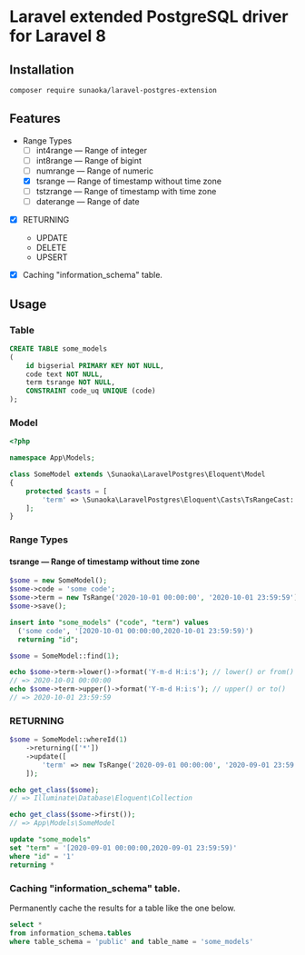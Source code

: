 # Laravel extended PostgreSQL driver for Laravel 8

## Installation

```bash
composer require sunaoka/laravel-postgres-extension
```

## Features

- Range Types
    - [ ] int4range — Range of integer
    - [ ] int8range — Range of bigint
    - [ ] numrange — Range of numeric
    - [x] tsrange — Range of timestamp without time zone
    - [ ] tstzrange — Range of timestamp with time zone
    - [ ] daterange — Range of date

- [x] RETURNING
    - UPDATE
    - DELETE
    - UPSERT

- [x] Caching "information_schema" table.

## Usage

### Table

```sql
CREATE TABLE some_models
(
    id bigserial PRIMARY KEY NOT NULL,
    code text NOT NULL,
    term tsrange NOT NULL,
    CONSTRAINT code_uq UNIQUE (code)
);
```

### Model

```php
<?php

namespace App\Models;

class SomeModel extends \Sunaoka\LaravelPostgres\Eloquent\Model
{
    protected $casts = [
        'term' => \Sunaoka\LaravelPostgres\Eloquent\Casts\TsRangeCast::class, // tsrange
    ];
}
```

### Range Types

#### tsrange — Range of timestamp without time zone

```php
$some = new SomeModel();
$some->code = 'some code';
$some->term = new TsRange('2020-10-01 00:00:00', '2020-10-01 23:59:59');
$some->save();
```

```sql
insert into "some_models" ("code", "term") values
  ('some code', '[2020-10-01 00:00:00,2020-10-01 23:59:59)')
  returning "id";
```

```php
$some = SomeModel::find(1);

echo $some->term->lower()->format('Y-m-d H:i:s'); // lower() or from()
// => 2020-10-01 00:00:00
echo $some->term->upper()->format('Y-m-d H:i:s'); // upper() or to()
// => 2020-10-01 23:59:59
```

### RETURNING

```php
$some = SomeModel::whereId(1)
    ->returning(['*'])
    ->update([
        'term' => new TsRange('2020-09-01 00:00:00', '2020-09-01 23:59:59'),
    ]);

echo get_class($some);
// => Illuminate\Database\Eloquent\Collection

echo get_class($some->first());
// => App\Models\SomeModel
```

```sql
update "some_models" 
set "term" = '[2020-09-01 00:00:00,2020-09-01 23:59:59)' 
where "id" = '1' 
returning *
```

### Caching "information_schema" table.

Permanently cache the results for a table like the one below.

```sql
select * 
from information_schema.tables 
where table_schema = 'public' and table_name = 'some_models'
```
